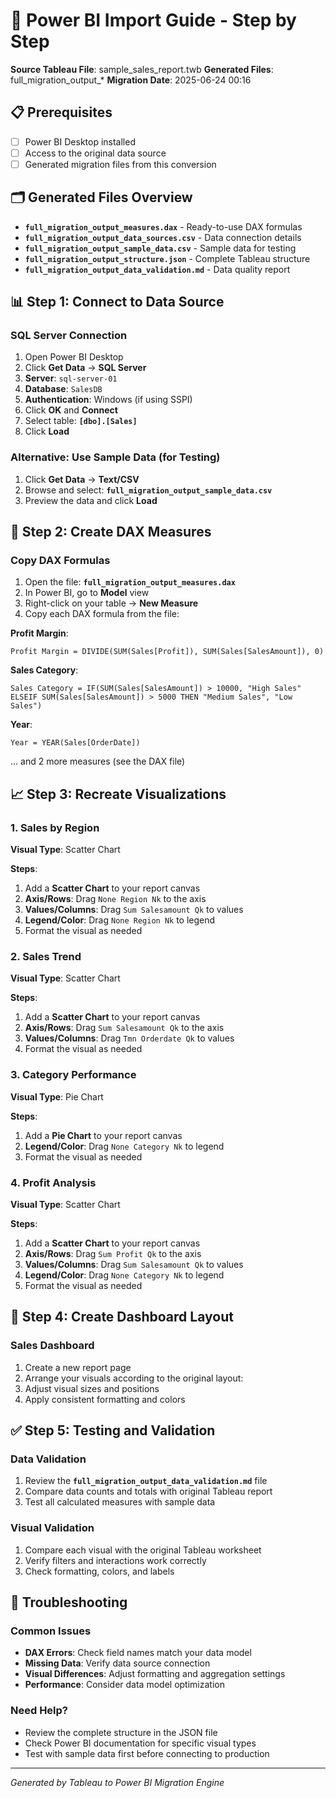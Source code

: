 # 🚀 Power BI Import Guide - Step by Step

**Source Tableau File**: sample_sales_report.twb
**Generated Files**: full_migration_output_*
**Migration Date**: 2025-06-24 00:16

## 📋 Prerequisites
- [ ] Power BI Desktop installed
- [ ] Access to the original data source
- [ ] Generated migration files from this conversion

## 🗂️ Generated Files Overview
- **`full_migration_output_measures.dax`** - Ready-to-use DAX formulas
- **`full_migration_output_data_sources.csv`** - Data connection details
- **`full_migration_output_sample_data.csv`** - Sample data for testing
- **`full_migration_output_structure.json`** - Complete Tableau structure
- **`full_migration_output_data_validation.md`** - Data quality report

## 📊 Step 1: Connect to Data Source

### SQL Server Connection
1. Open Power BI Desktop
2. Click **Get Data** → **SQL Server**
3. **Server**: `sql-server-01`
4. **Database**: `SalesDB`
5. **Authentication**: Windows (if using SSPI)
6. Click **OK** and **Connect**
7. Select table: **`[dbo].[Sales]`**
8. Click **Load**

### Alternative: Use Sample Data (for Testing)
1. Click **Get Data** → **Text/CSV**
2. Browse and select: **`full_migration_output_sample_data.csv`**
3. Preview the data and click **Load**

## 🧮 Step 2: Create DAX Measures

### Copy DAX Formulas
1. Open the file: **`full_migration_output_measures.dax`**
2. In Power BI, go to **Model** view
3. Right-click on your table → **New Measure**
4. Copy each DAX formula from the file:

**Profit Margin**:
```dax
Profit Margin = DIVIDE(SUM(Sales[Profit]), SUM(Sales[SalesAmount]), 0)
```

**Sales Category**:
```dax
Sales Category = IF(SUM(Sales[SalesAmount]) > 10000, "High Sales" ELSEIF SUM(Sales[SalesAmount]) > 5000 THEN "Medium Sales", "Low Sales")
```

**Year**:
```dax
Year = YEAR(Sales[OrderDate])
```

... and 2 more measures (see the DAX file)

## 📈 Step 3: Recreate Visualizations

### 1. Sales by Region
**Visual Type**: Scatter Chart

**Steps**:
1. Add a **Scatter Chart** to your report canvas
2. **Axis/Rows**: Drag `None Region Nk` to the axis
3. **Values/Columns**: Drag `Sum Salesamount Qk` to values
4. **Legend/Color**: Drag `None Region Nk` to legend
5. Format the visual as needed

### 2. Sales Trend
**Visual Type**: Scatter Chart

**Steps**:
1. Add a **Scatter Chart** to your report canvas
2. **Axis/Rows**: Drag `Sum Salesamount Qk` to the axis
3. **Values/Columns**: Drag `Tmn Orderdate Qk` to values
5. Format the visual as needed

### 3. Category Performance
**Visual Type**: Pie Chart

**Steps**:
1. Add a **Pie Chart** to your report canvas
4. **Legend/Color**: Drag `None Category Nk` to legend
5. Format the visual as needed

### 4. Profit Analysis
**Visual Type**: Scatter Chart

**Steps**:
1. Add a **Scatter Chart** to your report canvas
2. **Axis/Rows**: Drag `Sum Profit Qk` to the axis
3. **Values/Columns**: Drag `Sum Salesamount Qk` to values
4. **Legend/Color**: Drag `None Category Nk` to legend
5. Format the visual as needed

## 🎨 Step 4: Create Dashboard Layout

### Sales Dashboard
1. Create a new report page
2. Arrange your visuals according to the original layout:
3. Adjust visual sizes and positions
4. Apply consistent formatting and colors

## ✅ Step 5: Testing and Validation

### Data Validation
1. Review the **`full_migration_output_data_validation.md`** file
2. Compare data counts and totals with original Tableau report
3. Test all calculated measures with sample data

### Visual Validation
1. Compare each visual with the original Tableau worksheet
2. Verify filters and interactions work correctly
3. Check formatting, colors, and labels

## 🔧 Troubleshooting

### Common Issues
- **DAX Errors**: Check field names match your data model
- **Missing Data**: Verify data source connection
- **Visual Differences**: Adjust formatting and aggregation settings
- **Performance**: Consider data model optimization

### Need Help?
- Review the complete structure in the JSON file
- Check Power BI documentation for specific visual types
- Test with sample data first before connecting to production

---
*Generated by Tableau to Power BI Migration Engine*
